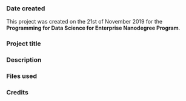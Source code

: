 ### Date created
This project was created on the 21st of November 2019 for the **Programming for Data Science for Enterprise Nanodegree Program**.

### Project title

### Description


### Files used

### Credits

